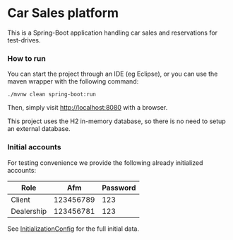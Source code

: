 # Car Sales platform

This is a Spring-Boot application handling car sales and reservations for test-drives.

### How to run

You can start the project through an IDE (eg Eclipse), or you can use the maven wrapper with the following command:

`./mvnw clean spring-boot:run`

Then, simply visit [http://localhost:8080](http://localhost:8080) with a browser.

This project uses the H2 in-memory database, so there is no need to setup an external database.

### Initial accounts

For testing convenience we provide the following already initialized accounts:

| Role       | Afm       | Password |
|------------|-----------|----------|
| Client     | 123456789 | 123      |
| Dealership | 123456781 | 123      |

See [InitializationConfig](src/main/java/com/example/ecar/config/InitializationConfig.java) for the full initial data.